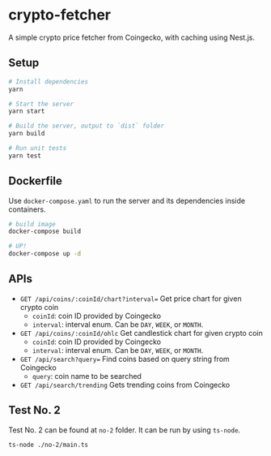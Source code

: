 # crypto-fetcher

A simple crypto price fetcher from Coingecko, with caching using Nest.js.

## Setup

```sh
# Install dependencies
yarn

# Start the server
yarn start

# Build the server, output to `dist` folder
yarn build

# Run unit tests
yarn test
```

## Dockerfile

Use `docker-compose.yaml` to run the server and its dependencies inside containers.

```sh
# build image
docker-compose build

# UP!
docker-compose up -d
```

## APIs

- `GET /api/coins/:coinId/chart?interval=` Get price chart for given crypto coin
  - `coinId`: coin ID provided by Coingecko
  - `interval`: interval enum. Can be `DAY`, `WEEK`, or `MONTH`.
- `GET /api/coins/:coinId/ohlc` Get candlestick chart for given crypto coin
  - `coinId`: coin ID provided by Coingecko
  - `interval`: interval enum. Can be `DAY`, `WEEK`, or `MONTH`.
- `GET /api/search?query=` Find coins based on query string from Coingecko
  - `query`: coin name to be searched
- `GET /api/search/trending` Gets trending coins from Coingecko

## Test No. 2

Test No. 2 can be found at `no-2` folder. It can be run by using `ts-node`.

```sh
ts-node ./no-2/main.ts
```
